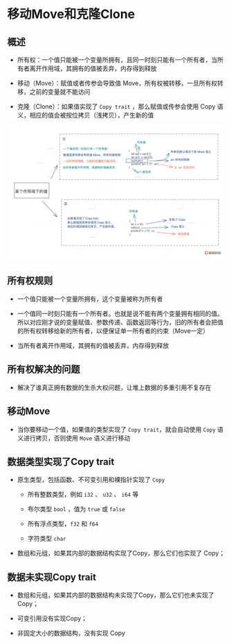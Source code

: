 # 移动Move和克隆Clone

## 概述

  - 所有权：一个值只能被一个变量所拥有，且同一时刻只能有一个所有者，当所有者离开作用域，其拥有的值被丢弃，内存得到释放

  - 移动（Move）：赋值或者传参会导致值 Move，所有权被转移，一旦所有权转移，之前的变量就不能访问

  - 克隆（Clone）：如果值实现了 `Copy trait` ，那么赋值或传参会使用 Copy 语义，相应的值会被按位拷贝（浅拷贝），产生新的值

![](image/概述_nuS89Sdqik.webp)

## 所有权规则

  - 一个值只能被一个变量所拥有，这个变量被称为所有者

  - 一个值同一时刻只能有一个所有者。也就是说不能有两个变量拥有相同的值。所以对应刚才说的变量赋值、参数传递、函数返回等行为，旧的所有者会把值的所有权转移给新的所有者，以便保证单一所有者的约束（Move一定）

  - 当所有者离开作用域，其拥有的值被丢弃，内存得到释放

## 所有权解决的问题

  - 解决了谁真正拥有数据的生杀大权问题，让堆上数据的多重引用不复存在

## 移动Move

  - 当你要移动一个值，如果值的类型实现了 `Copy trait`，就会自动使用 `Copy` 语义进行拷贝，否则使用 `Move` 语义进行移动

## 数据类型实现了Copy trait

  - 原生类型，包括函数、不可变引用和裸指针实现了 `Copy`

      - 所有整数类型，例如 `i32` 、 `u32` 、 `i64` 等

      - 布尔类型 `bool` ，值为 `true` 或 `false`

      - 所有浮点类型，`f32` 和 `f64`

      - 字符类型 `char`

  - 数组和元组，如果其内部的数据结构实现了Copy，那么它们也实现了 Copy；

## 数据未实现Copy trait

  - 数组和元组，如果其内部的数据结构未实现了Copy，那么它们也未实现了 Copy；

  - 可变引用没有实现Copy；

  - 非固定大小的数据结构，没有实现 Copy
